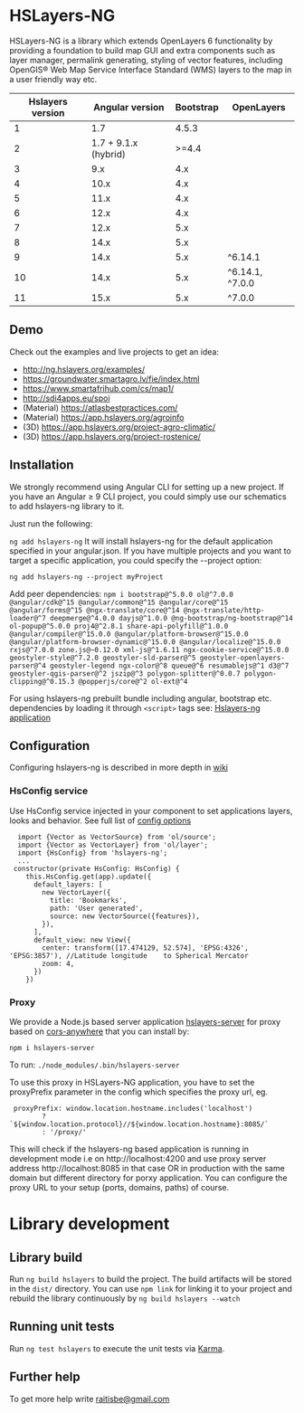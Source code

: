 # HSLayers-NG

HSLayers-NG is a library which extends OpenLayers 6 functionality by providing a foundation to build map GUI and extra components such as layer manager, permalink generating, styling of vector features, including OpenGIS® Web Map Service Interface Standard (WMS) layers to the map in a user friendly way etc.


| Hslayers version | Angular version     | Bootstrap   | OpenLayers
| ---------------- | -----------------   |------------ |-----------
| 1                | 1.7                 | 4.5.3       |
| 2                | 1.7 + 9.1.x (hybrid)| >=4.4       |
| 3                | 9.x                 | 4.x         |
| 4                | 10.x                | 4.x         |
| 5                | 11.x                | 4.x         |
| 6                | 12.x                | 4.x         |
| 7                | 12.x                | 5.x         |
| 8                | 14.x                | 5.x         |
| 9                | 14.x                | 5.x         | ^6.14.1
| 10               | 14.x                | 5.x         | ^6.14.1, ^7.0.0
| 11               | 15.x                | 5.x         | ^7.0.0
## Demo

Check out the examples and live projects to get an idea:  
* http://ng.hslayers.org/examples/
* https://groundwater.smartagro.lv/fie/index.html
* https://www.smartafrihub.com/cs/map1/
* http://sdi4apps.eu/spoi
* (Material) https://atlasbestpractices.com/
* (Material) https://app.hslayers.org/agroinfo
* (3D) https://app.hslayers.org/project-agro-climatic/
* (3D) https://app.hslayers.org/project-rostenice/

## Installation

We strongly recommend using Angular CLI for setting up a new project. If you have an Angular ≥ 9 CLI project, you could simply use our schematics to add hslayers-ng library to it.

Just run the following:

`ng add hslayers-ng`
It will install hslayers-ng for the default application specified in your angular.json. If you have multiple projects and you want to target a specific application, you could specify the --project option:

`ng add hslayers-ng --project myProject`

Add peer dependencies:
`npm i bootstrap@^5.0.0 ol@^7.0.0 @angular/cdk@^15 @angular/common@^15 @angular/core@^15 @angular/forms@^15 @ngx-translate/core@^14 @ngx-translate/http-loader@^7 deepmerge@^4.0.0 dayjs@^1.0.0 @ng-bootstrap/ng-bootstrap@^14 ol-popup@^5.0.0 proj4@^2.8.1 share-api-polyfill@^1.0.0 @angular/compiler@^15.0.0 @angular/platform-browser@^15.0.0 @angular/platform-browser-dynamic@^15.0.0 @angular/localize@^15.0.0 rxjs@^7.0.0 zone.js@~0.12.0 xml-js@^1.6.11 ngx-cookie-service@^15.0.0 geostyler-style@^7.2.0 geostyler-sld-parser@^5 geostyler-openlayers-parser@^4 geostyler-legend ngx-color@^8 queue@^6 resumablejs@^1 d3@^7 geostyler-qgis-parser@^2 jszip@^3 polygon-splitter@^0.0.7 polygon-clipping@^0.15.3 @popperjs/core@^2 ol-ext@^4`

For using hslayers-ng prebuilt bundle including angular, bootstrap etc. dependencies by loading it through `<script>` tags see: [Hslayers-ng application](https://github.com/hslayers/hslayers-ng/tree/develop/projects/hslayers-app)

## Configuration

Configuring hslayers-ng is described in more depth in [wiki](https://github.com/hslayers/hslayers-ng/wiki) 

### HsConfig service
Use HsConfig service injected in your component to set applications layers, looks and behavior. See full list of [config options](https://github.com/hslayers/hslayers-ng/wiki/Config-parameters)
```
  import {Vector as VectorSource} from 'ol/source';
  import {Vector as VectorLayer} from 'ol/layer';
  import {HsConfig} from 'hslayers-ng';
  ...
 constructor(private HsConfig: HsConfig) {
    this.HsConfig.get(app).update({
      default_layers: [
        new VectorLayer({
          title: 'Bookmarks',
          path: 'User generated',
          source: new VectorSource({features}),
        }),
      ],
      default_view: new View({
        center: transform([17.474129, 52.574], 'EPSG:4326', 'EPSG:3857'), //Latitude longitude    to Spherical Mercator
        zoom: 4,
      })
    })
```        
### Proxy
We provide a Node.js based server application [hslayers-server](https://www.npmjs.com/package/hslayers-server) for proxy based on [cors-anywhere](https://github.com/Rob--W/cors-anywhere) that you can install by:
```
npm i hslayers-server
```
To run:
`./node_modules/.bin/hslayers-server`

To use this proxy in HSLayers-NG application, you have to set the proxyPrefix parameter in the config 
which specifies the proxy url, eg.

```
 proxyPrefix: window.location.hostname.includes('localhost')
        ? `${window.location.protocol}//${window.location.hostname}:8085/`
        : '/proxy/'
```
This will check if the hslayers-ng based application is running in development mode i.e on http://localhost:4200 and use proxy server address http://localhost:8085 in that case OR in production with the same domain but different directory for porxy application. You can configure the proxy URL to your setup (ports, domains, paths) of course. 

# Library development 

## Library build

Run `ng build hslayers` to build the project. The build artifacts will be stored in the `dist/` directory. You can use `npm link` for linking it to your project and rebuild the library continuously by `ng build hslayers --watch`

## Running unit tests

Run `ng test hslayers` to execute the unit tests via [Karma](https://karma-runner.github.io).

## Further help

To get more help write raitisbe@gmail.com

